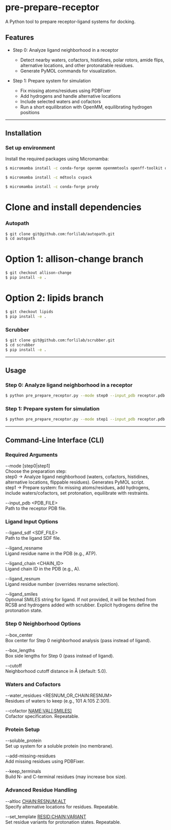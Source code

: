# pre-prepare-receptor

A Python tool to prepare receptor-ligand systems for docking.

## Features

- Step 0: Analyze ligand neighborhood in a receptor
  - Detect nearby waters, cofactors, histidines, polar rotors, amide flips, alternative locations, and other protonatable residues.
  - Generate PyMOL commands for visualization.

- Step 1: Prepare system for simulation
  - Fix missing atoms/residues using PDBFixer
  - Add hydrogens and handle alternative locations
  - Include selected waters and cofactors
  - Run a short equilibration with OpenMM, equilibrating hydrogen positions

---

## Installation

### Set up environment


Install the required packages using Micromamba:
```bash
$ micromamba install -c conda-forge openmm openmmtools openff-toolkit openmmforcefields espaloma pdbfixer parmed mdanalysis ambertools rdkit pandas deeptime pyemma
```
```bash
$ micromamba install -c mdtools cvpack
```
```bash
$ micromamba install -c conda-forge prody
```

# Clone and install dependencies

### Autopath
```bash
$ git clone git@github.com:forlilab/autopath.git
$ cd autopath
```
# Option 1: allison-change branch
```bash
$ git checkout allison-change
$ pip install -e .
```
# Option 2: lipids branch
```bash
$ git checkout lipids
$ pip install -e .
```
### Scrubber
```bash
$ git clone git@github.com:forlilab/scrubber.git
$ cd scrubber
$ pip install -e .
```
---

## Usage

### Step 0: Analyze ligand neighborhood in a receptor
```bash
$ python pre_prepare_receptor.py --mode step0 --input_pdb receptor.pdb --ligand_sdf ligand.sdf
```
### Step 1: Prepare system for simulation
```bash
$ python pre_prepare_receptor.py --mode step1 --input_pdb receptor.pdb --ligand_sdf ligand.sdf --output_dir prepared_system
```

---

## Command-Line Interface (CLI)

### Required Arguments
--mode [step0|step1]  
  Choose the preparation step:  
    step0 → Analyze ligand neighborhood (waters, cofactors, histidines, alternative locations, flippable residues). Generates PyMOL script.  
    step1 → Prepare system: fix missing atoms/residues, add hydrogens, include waters/cofactors, set protonation, equilibrate with restraints.

--input_pdb <PDB_FILE>  
  Path to the receptor PDB file.

### Ligand Input Options
--ligand_sdf <SDF_FILE>  
  Path to the ligand SDF file.

--ligand_resname <RESNAME>  
  Ligand residue name in the PDB (e.g., ATP).

--ligand_chain <CHAIN_ID>  
  Ligand chain ID in the PDB (e.g., A).

--ligand_resnum <RESNUM>  
  Ligand residue number (overrides resname selection).

--ligand_smiles <SMILES>  
  Optional SMILES string for ligand. If not provided, it will be fetched from RCSB and hydrogens added with scrubber. Explicit hydrogens define the protonation state.

### Step 0 Neighborhood Options
--box_center <X Y Z>  
  Box center for Step 0 neighborhood analysis (pass instead of ligand).

--box_lengths <X Y Z>  
  Box side lengths for Step 0 (pass instead of ligand).

--cutoff <FLOAT>  
  Neighborhood cutoff distance in Å (default: 5.0).

### Waters and Cofactors
--water_residues <RESNUM_OR_CHAIN:RESNUM>  
  Residues of waters to keep (e.g., 101 A:105 Z:301).

--cofactor <NAME:VAL[:SMILES]>  
  Cofactor specification. Repeatable.

### Protein Setup
--soluble_protein  
  Set up system for a soluble protein (no membrane).

--add-missing-residues  
  Add missing residues using PDBFixer.

--keep_terminals  
  Build N- and C-terminal residues (may increase box size).

### Advanced Residue Handling
--altloc <CHAIN:RESNUM:ALT>  
  Specify alternative locations for residues. Repeatable.

--set_template <RESID:CHAIN:VARIANT>  
  Set residue variants for protonation states. Repeatable.
